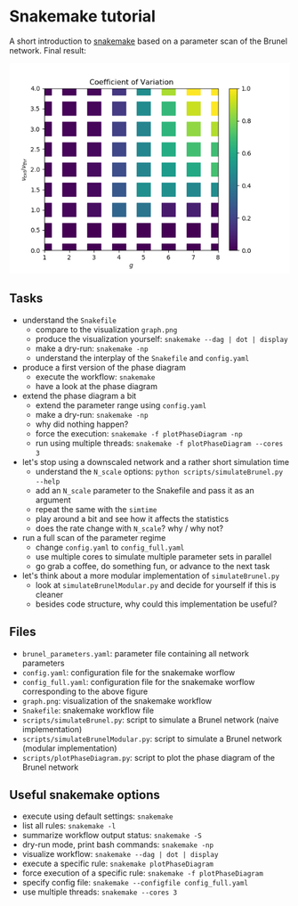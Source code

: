 # Snakemake tutorial

A short introduction to [snakemake](https://snakemake.readthedocs.io/en/stable/)
based on a parameter scan of the Brunel network. Final result:

![phase diagram](phase_diagram_full.png)


## Tasks

* understand the `Snakefile`
  * compare to the visualization `graph.png`
  * produce the visualization yourself: `snakemake --dag | dot | display`
  * make a dry-run: `snakemake -np`
  * understand the interplay of the `Snakefile` and `config.yaml`
* produce a first version of the phase diagram
  * execute the workflow: `snakemake`
  * have a look at the phase diagram
* extend the phase diagram a bit
  * extend the parameter range using `config.yaml`
  * make a dry-run: `snakemake -np`
  * why did nothing happen?
  * force the execution: `snakemake -f plotPhaseDiagram -np`
  * run using multiple threads: `snakemake -f plotPhaseDiagram --cores 3`
* let's stop using a downscaled network and a rather short simulation time
  * understand the `N_scale` options: `python scripts/simulateBrunel.py --help`
  * add an `N_scale` parameter to the Snakefile and pass it as an argument
  * repeat the same with the `simtime`
  * play around a bit and see how it affects the statistics
  * does the rate change with `N_scale`? why / why not?
* run a full scan of the parameter regime
  * change `config.yaml` to `config_full.yaml`
  * use multiple cores to simulate multiple parameter sets in parallel
  * go grab a coffee, do something fun, or advance to the next task
* let's think about a more modular implementation of `simulateBrunel.py`
  * look at `simulateBrunelModular.py` and decide for yourself if this is cleaner
  * besides code structure, why could this implementation be useful?


## Files

* `brunel_parameters.yaml`: parameter file containing all network parameters
* `config.yaml`: configuration file for the snakemake worflow
* `config_full.yaml`: configuration file for the snakemake worflow corresponding to the above figure
* `graph.png`: visualization of the snakemake workflow
* `Snakefile`: snakemake workflow file
* `scripts/simulateBrunel.py`: script to simulate a Brunel network (naive implementation)
* `scripts/simulateBrunelModular.py`: script to simulate a Brunel network (modular implementation)
* `scripts/plotPhaseDiagram.py`: script to plot the phase diagram of the Brunel network


## Useful snakemake options

* execute using default settings: `snakemake`
* list all rules: `snakemake -l`
* summarize workflow output status: `snakemake -S`
* dry-run mode, print bash commands: `snakemake -np`
* visualize workflow: `snakemake --dag | dot | display`
* execute a specific rule: `snakemake plotPhaseDiagram`
* force execution of a specific rule: `snakemake -f plotPhaseDiagram`
* specify config file: `snakemake --configfile config_full.yaml`
* use multiple threads: `snakemake --cores 3`
